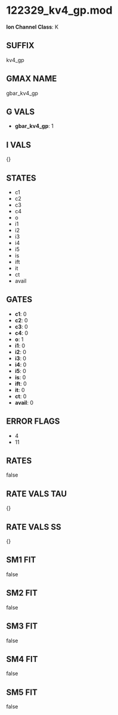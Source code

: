 # 122329_kv4_gp.mod

**Ion Channel Class**: K

## SUFFIX

kv4_gp

## GMAX NAME

gbar_kv4_gp

## G VALS

- **gbar_kv4_gp**: 1

## I VALS

{}

## STATES

- c1
- c2
- c3
- c4
- o
- i1
- i2
- i3
- i4
- i5
- is
- ift
- it
- ct
- avail

## GATES

- **c1**: 0
- **c2**: 0
- **c3**: 0
- **c4**: 0
- **o**: 1
- **i1**: 0
- **i2**: 0
- **i3**: 0
- **i4**: 0
- **i5**: 0
- **is**: 0
- **ift**: 0
- **it**: 0
- **ct**: 0
- **avail**: 0

## ERROR FLAGS

- 4
- 11

## RATES

false

## RATE VALS TAU

{}

## RATE VALS SS

{}

## SM1 FIT

false

## SM2 FIT

false

## SM3 FIT

false

## SM4 FIT

false

## SM5 FIT

false
